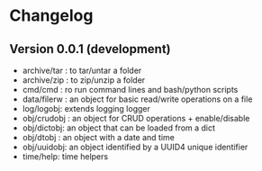 # Changelog



## Version 0.0.1 (development)
- archive/tar : to tar/untar a folder
- archive/zip : to zip/unzip a folder
- cmd/cmd : ro run command lines and bash/python scripts
- data/filerw : an object for basic read/write operations on a file
- log/logobj: extends logging logger
- obj/crudobj : an object for CRUD operations + enable/disable
- obj/dictobj: an object that can be loaded from a dict
- obj/dtobj : an object with a date and time
- obj/uuidobj: an object identified by a UUID4 unique identifier
- time/help: time helpers

